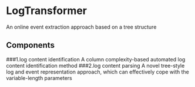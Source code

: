 # LogTransformer
 An online event extraction approach based on a tree structure
## Components
###1.log content identification
 A column complexity-based automated log content identification method
###2.log content parsing
 A novel tree-style log and event representation approach, which can effectively cope with the variable-length parameters
